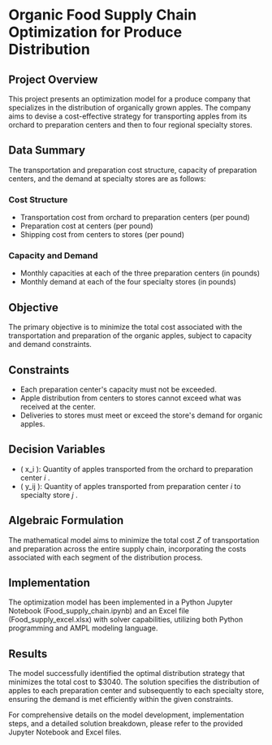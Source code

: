 # Organic Food Supply Chain Optimization for Produce Distribution

## Project Overview
This project presents an optimization model for a produce company that specializes in the distribution of organically grown apples. The company aims to devise a cost-effective strategy for transporting apples from its orchard to preparation centers and then to four regional specialty stores.

## Data Summary
The transportation and preparation cost structure, capacity of preparation centers, and the demand at specialty stores are as follows:

### Cost Structure
- Transportation cost from orchard to preparation centers (per pound)
- Preparation cost at centers (per pound)
- Shipping cost from centers to stores (per pound)

### Capacity and Demand
- Monthly capacities at each of the three preparation centers (in pounds)
- Monthly demand at each of the four specialty stores (in pounds)

## Objective
The primary objective is to minimize the total cost associated with the transportation and preparation of the organic apples, subject to capacity and demand constraints.

## Constraints
- Each preparation center's capacity must not be exceeded.
- Apple distribution from centers to stores cannot exceed what was received at the center.
- Deliveries to stores must meet or exceed the store's demand for organic apples.

## Decision Variables
- \( x_i \): Quantity of apples transported from the orchard to preparation center _i_ . 
- \( y_ij \): Quantity of apples transported from preparation center _i_ to specialty store _j_ .

## Algebraic Formulation
The mathematical model aims to minimize the total cost _Z_ of transportation and preparation across the entire supply chain, incorporating the costs associated with each segment of the distribution process.

## Implementation
The optimization model has been implemented in a Python Jupyter Notebook (Food_supply_chain.ipynb) and an Excel file (Food_supply_excel.xlsx) with solver capabilities, utilizing both Python programming and AMPL modeling language.

## Results
The model successfully identified the optimal distribution strategy that minimizes the total cost to $3040. The solution specifies the distribution of apples to each preparation center and subsequently to each specialty store, ensuring the demand is met efficiently within the given constraints.

For comprehensive details on the model development, implementation steps, and a detailed solution breakdown, please refer to the provided Jupyter Notebook and Excel files.
